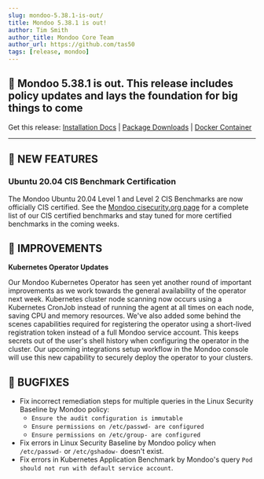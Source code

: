 ```yaml
---
slug: mondoo-5.38.1-is-out/
title: Mondoo 5.38.1 is out!
author: Tim Smith
author_title: Mondoo Core Team
author_url: https://github.com/tas50
tags: [release, mondoo]
---
```


## 🥳 Mondoo 5.38.1 is out. This release includes policy updates and lays the foundation for big things to come

Get this release: [Installation Docs](/cnspec/) | [Package Downloads](https://releases.mondoo.com/mondoo/) | [Docker Container](https://hub.docker.com/r/mondoo/client)

---

## 🎉 NEW FEATURES

### Ubuntu 20.04 CIS Benchmark Certification

The Mondoo Ubuntu 20.04 Level 1 and Level 2 CIS Benchmarks are now officially CIS certified. See the [Mondoo cisecurity.org page](https://www.cisecurity.org/partner/mondoo) for a complete list of our CIS certified benchmarks and stay tuned for more certified benchmarks in the coming weeks.

## 🧹 IMPROVEMENTS

**Kubernetes Operator Updates**

Our Mondoo Kubernetes Operator has seen yet another round of important improvements as we work towards the general availability of the operator next week. Kubernetes cluster node scanning now occurs using a Kubernetes CronJob instead of running the agent at all times on each node, saving CPU and memory resources. We've also added some behind the scenes capabilities required for registering the operator using a short-lived registration token instead of a full Mondoo service account. This keeps secrets out of the user's shell history when configuring the operator in the cluster. Our upcoming integrations setup workflow in the Mondoo console will use this new capability to securely deploy the operator to your clusters.

## 🐛 BUGFIXES

- Fix incorrect remediation steps for multiple queries in the Linux Security Baseline by Mondoo policy:
  - `Ensure the audit configuration is immutable`
  - `Ensure permissions on /etc/passwd- are configured`
  - `Ensure permissions on /etc/group- are configured`
- Fix errors in Linux Security Baseline by Mondoo policy when `/etc/passwd-` or `/etc/gshadow-` doesn't exist.
- Fix errors in Kubernetes Application Benchmark by Mondoo's query `Pod should not run with default service account`.
